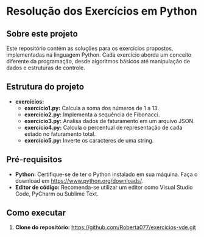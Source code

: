 # Resolução dos Exercícios em Python

## Sobre este projeto
Este repositório contém as soluções para os exercícios propostos, implementadas na linguagem Python. Cada exercício aborda um conceito diferente da programação, desde algoritmos básicos até manipulação de dados e estruturas de controle.

## Estrutura do projeto
* **exercícios:**
    * **exercício1.py:** Calcula a soma dos números de 1 a 13.
    * **exercício2.py:** Implementa a sequência de Fibonacci.
    * **exercício3.py:** Analisa dados de faturamento em um arquivo JSON.
    * **exercício4.py:** Calcula o percentual de representação de cada estado no faturamento total.
    * **exercício5.py:** Inverte os caracteres de uma string.

## Pré-requisitos
* **Python:** Certifique-se de ter o Python instalado em sua máquina. Faça o download em https://www.python.org/downloads/.
* **Editor de código:** Recomenda-se utilizar um editor como Visual Studio Code, PyCharm ou Sublime Text.

## Como executar
1. **Clone do repositório:**
   https://github.com/Roberta077/exercicios-vde.git
   
